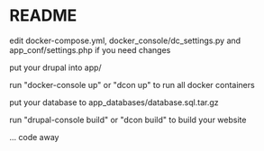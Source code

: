 # README #

edit docker-compose.yml, docker_console/dc_settings.py and app_conf/settings.php if you need changes

put your drupal into app/

run "docker-console up" or "dcon up" to run all docker containers

put your database to app_databases/database.sql.tar.gz

run "drupal-console build" or "dcon build" to build your website

... code away
